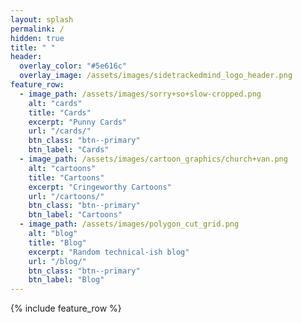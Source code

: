 ```yaml
---
layout: splash
permalink: /
hidden: true
title: " "
header:
  overlay_color: "#5e616c"
  overlay_image: /assets/images/sidetrackedmind_logo_header.png
feature_row:
  - image_path: /assets/images/sorry+so+slow-cropped.png
    alt: "cards"
    title: "Cards"
    excerpt: "Punny Cards"
    url: "/cards/"
    btn_class: "btn--primary"
    btn_label: "Cards"
  - image_path: /assets/images/cartoon_graphics/church+van.png
    alt: "cartoons"
    title: "Cartoons"
    excerpt: "Cringeworthy Cartoons"
    url: "/cartoons/"
    btn_class: "btn--primary"
    btn_label: "Cartoons"
  - image_path: /assets/images/polygon_cut_grid.png
    alt: "blog"
    title: "Blog"
    excerpt: "Random technical-ish blog"
    url: "/blog/"
    btn_class: "btn--primary"
    btn_label: "Blog"      
---
```


{% include feature_row %}